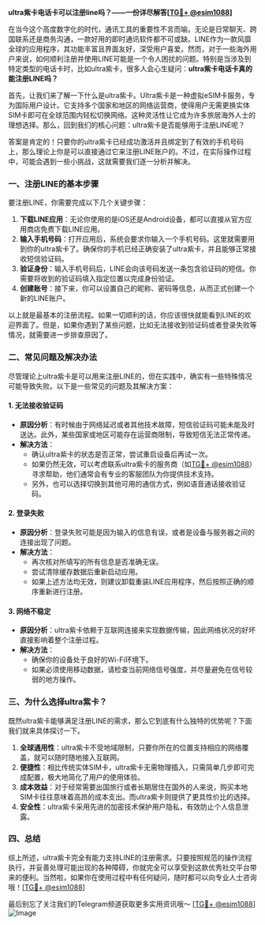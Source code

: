 **ultra紫卡电话卡可以注册line吗？——一份详尽解答[[TG💪+ @esim1088](https://t.me/s/esim1088)]**

在当今这个高度数字化的时代，通讯工具的重要性不言而喻。无论是日常聊天、跨国联系还是商务沟通，一款好用的即时通讯软件都不可或缺。LINE作为一款风靡全球的应用程序，其功能丰富且界面友好，深受用户喜爱。然而，对于一些海外用户来说，如何顺利注册并使用LINE可能是一个令人困扰的问题。特别是当涉及到特定类型的电话卡时，比如ultra紫卡，很多人会心生疑问：**ultra紫卡电话卡真的能注册LINE吗？**

首先，让我们来了解一下什么是ultra紫卡。Ultra紫卡是一种虚拟eSIM卡服务，专为国际用户设计。它支持多个国家和地区的网络运营商，使得用户无需更换实体SIM卡即可在全球范围内轻松切换网络。这种灵活性让它成为许多旅居海外人士的理想选择。那么，回到我们的核心问题：ultra紫卡是否能够用于注册LINE呢？

答案是肯定的！只要你的ultra紫卡已经成功激活并且绑定到了有效的手机号码上，那么理论上你是可以直接通过它来注册LINE账户的。不过，在实际操作过程中，可能会遇到一些小挑战，这就需要我们逐一分析并解决。

### 一、注册LINE的基本步骤

要注册LINE，你需要完成以下几个关键步骤：

1. **下载LINE应用**：无论你使用的是iOS还是Android设备，都可以直接从官方应用商店免费下载LINE应用。
2. **输入手机号码**：打开应用后，系统会要求你输入一个手机号码。这里就需要用到你的ultra紫卡了。确保你的手机已经正确安装了ultra紫卡，并且能够正常接收短信验证码。
3. **验证身份**：输入手机号码后，LINE会向该号码发送一条包含验证码的短信。你需要将收到的验证码填入指定位置以完成身份验证。
4. **创建账号**：接下来，你可以设置自己的昵称、密码等信息，从而正式创建一个新的LINE账户。

以上就是最基本的注册流程。如果一切顺利的话，你应该很快就能看到LINE的欢迎界面了。但是，如果你遇到了某些问题，比如无法接收到验证码或者登录失败等情况，就需要进一步排查原因了。

### 二、常见问题及解决办法

尽管理论上ultra紫卡是可以用来注册LINE的，但在实践中，确实有一些特殊情况可能导致失败。以下是一些常见的问题及其解决方案：

#### 1. **无法接收验证码**
   - **原因分析**：有时候由于网络延迟或者其他技术故障，短信验证码可能未能及时送达。此外，某些国家或地区可能存在运营商限制，导致短信无法正常传递。
   - **解决方法**：
     - 确认ultra紫卡的状态是否正常，尝试重启设备后再试一次。
     - 如果仍然无效，可以考虑联系ultra紫卡的服务商（如[TG💪+ @esim1088](https://t.me/s/esim1088)）寻求帮助，他们通常会有专业的客服团队为你提供技术支持。
     - 另外，也可以选择切换到其他可用的通信方式，例如语音通话接收验证码。

#### 2. **登录失败**
   - **原因分析**：登录失败可能是因为输入的信息有误，或者是设备与服务器之间的连接出现了问题。
   - **解决方法**：
     - 再次核对所填写的所有信息是否准确无误。
     - 尝试清除缓存数据后重新启动应用。
     - 如果上述方法均无效，则建议卸载重装LINE应用程序，然后按照正确的顺序重新进行注册。

#### 3. **网络不稳定**
   - **原因分析**：ultra紫卡依赖于互联网连接来实现数据传输，因此网络状况的好坏直接影响着整个注册过程。
   - **解决方法**：
     - 确保你的设备处于良好的Wi-Fi环境下。
     - 如果必须使用移动数据，请检查当前网络信号强度，并尽量避免在信号较弱的地方操作。

### 三、为什么选择ultra紫卡？

既然ultra紫卡能够满足注册LINE的需求，那么它到底有什么独特的优势呢？下面我们就来具体探讨一下。

1. **全球通用性**：ultra紫卡不受地域限制，只要你所在的位置支持相应的网络覆盖，就可以随时随地接入互联网。
2. **便捷性**：相比传统实体SIM卡，ultra紫卡无需物理插入，只需简单几步即可完成配置，极大地简化了用户的使用体验。
3. **成本效益**：对于经常需要出国旅行或者长期居住在国外的人来说，购买本地SIM卡往往意味着高昂的成本支出。而ultra紫卡则提供了更具性价比的选择。
4. **安全性**：ultra紫卡采用先进的加密技术保护用户隐私，有效防止个人信息泄露。

### 四、总结

综上所述，ultra紫卡完全有能力支持LINE的注册需求。只要按照规范的操作流程执行，并妥善处理可能出现的各种障碍，你就完全可以享受到这款优秀社交平台带来的便利。当然啦，如果你在使用过程中有任何疑问，随时都可以向专业人士咨询哦！[[TG💪+ @esim1088](https://t.me/s/esim1088)] 

最后别忘了关注我们的Telegram频道获取更多实用资讯哦～ [[TG💪+ @esim1088](https://t.me/s/esim1088)] ![Image](https://i.postimg.cc/4NQfJmqS/Snipaste-2025-05-13-00-14-12.png)